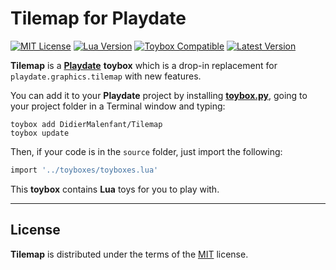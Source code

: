 # Tilemap for Playdate

[![MIT License](https://img.shields.io/github/license/DidierMalenfant/Tilemap)](https://spdx.org/licenses/MIT.html) [![Lua Version](https://img.shields.io/badge/Lua-5.4-yellowgreen)](https://lua.org) [![Toybox Compatible](https://img.shields.io/badge/toybox.py-compatible-brightgreen)](https://toyboxpy.io) [![Latest Version](https://img.shields.io/github/v/tag/DidierMalenfant/TileMap)](https://github.com/DidierMalenfant/Tilemap/tags)

**Tilemap** is a [**Playdate**](https://play.date) **toybox** which is a drop-in replacement for `playdate.graphics.tilemap` with new features.

You can add it to your **Playdate** project by installing [**toybox.py**](https://toyboxpy.io), going to your project folder in a Terminal window and typing:

```console
toybox add DidierMalenfant/Tilemap
toybox update
```

Then, if your code is in the `source` folder, just import the following:

```lua
import '../toyboxes/toyboxes.lua'
```

This **toybox** contains **Lua** toys for you to play with.

---

## License

**Tilemap** is distributed under the terms of the [MIT](https://spdx.org/licenses/MIT.html) license.
